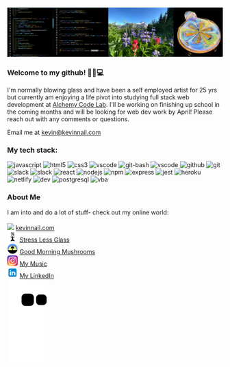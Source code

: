 ![banner](banner.png)

### Welcome to my github! 👋😎💻

I'm normally blowing glass and have been a self employed artist for 25 yrs but currently am enjoying a life pivot into studying full stack web development at [Alchemy Code Lab](https://www.alchemycodelab.com/). I'll be working on finishing up school in the coming months and will be looking for web dev work by April! Please reach out with any comments or questions.

Email me at kevin@kevinnail.com

### My tech stack:
<p align="left">
<img src="https://cdn.jsdelivr.net/gh/devicons/devicon/icons/javascript/javascript-original.svg" alt="javascript" width="45" height="45"/>
<img src="https://cdn.jsdelivr.net/gh/devicons/devicon/icons/html5/html5-original.svg" alt="html5" width="45" height="45"/>
<img src="https://cdn.jsdelivr.net/gh/devicons/devicon/icons/css3/css3-original.svg" alt="css3" width="45" height="45"/>
<img src="https://cdn.jsdelivr.net/gh/devicons/devicon/icons/vscode/vscode-original.svg" alt="vscode"  width="45" height="45"/>
<img src="https://mccarter.gallerycdn.vsassets.io/extensions/mccarter/start-git-bash/1.2.1/1499505567572/Microsoft.VisualStudio.Services.Icons.Default" alt="git-bash" width="45" height="45"/>
<img src="https://cdn.jsdelivr.net/gh/devicons/devicon/icons/vscode/vscode-original.svg" alt="vscode"  width="45" height="45"/>
<img src="https://gallery.kissclipart.com/20190908/veq/kissclipart-github-icon-logo-icon-media-icon-14f73a17f7bbeb1c.jpg"  alt="github" width="45"  height="45"/>
<img src="https://cdn.jsdelivr.net/gh/devicons/devicon/icons/git/git-original.svg"alt="git" width="45"height="45" />
<img src="https://cdn.jsdelivr.net/gh/devicons/devicon/icons/slack/slack-original.svg"alt="slack"width="45"height="45"/>
<img src="https://ia902906.us.archive.org/14/items/github.com-beekeeper-studio-beekeeper-studio_-_2020-05-31_21-10-07/cover.jpg" alt="slack" width="45" height="45"/>
<img src="https://cdn.jsdelivr.net/gh/devicons/devicon/icons/react/react-original.svg"alt="react"width="45"height="45"/>
<img src="https://cdn.jsdelivr.net/gh/devicons/devicon/icons/nodejs/nodejs-original.svg" alt="nodejs" width="45" height="45"/>
<img src="https://cdn.jsdelivr.net/gh/devicons/devicon/icons/npm/npm-original-wordmark.svg"alt="npm" width="45" height="45" />
<img src="https://img.icons8.com/officel/2x/express-js.png" alt="express" width="45" height="45"/>
<img src="https://cdn.jsdelivr.net/gh/devicons/devicon/icons/jest/jest-plain.svg"  alt="jest"  width="45"  height="45"/>
<img src="https://cdn.jsdelivr.net/gh/devicons/devicon/icons/heroku/heroku-original.svg"alt="heroku"width="45"height="45"/>
<img src="https://cdn.freebiesupply.com/logos/large/2x/netlify-logo-png-transparent.png"alt="netlify"width="45"height="45" />
<img src="https://res.cloudinary.com/practicaldev/image/fetch/s---1zZlXx3--/c_fill,f_auto,fl_progressive,h_320,q_auto,w_320/https://dev-to-uploads.s3.amazonaws.com/uploads/organization/profile_image/1968/c0dbe341-1d94-4192-a93b-921519678894.png"alt="dev"width="45"height="45" />
<img src="https://cdn.jsdelivr.net/gh/devicons/devicon/icons/postgresql/postgresql-original.svg"alt="postgresql"width="45"height="45"/>
<img src="https://img2.freepng.fr/20180712/fct/kisspng-visual-basic-for-applications-microsoft-excel-macr-viber-logo-5b47b096a9bdb7.4881573615314249186953.jpg"alt="vba"
width="45"height="45"/>
</p>


### About Me

I am into and do a lot of stuff- check out my online world:<br><br>
<img src="ico2.ico" width="25px"/> [kevinnail.com](https://www.kevinnail.com/) <br>
<img src="slg.jpg" width="25px"/> [Stress Less Glass](https://www.instagram.com/stresslessglass/) <br>
<img src="gm.jpg" width="25px"/> [ Good Morning Mushrooms](https://www.instagram.com/good_morning_mushrooms/)<br>
<img src="ig.png" width="25px"/> [My Music](https://www.instagram.com/kevinnail_music/)<br>
<img src="li.png" width="25px"/> [My LinkedIn](https://www.linkedin.com/in/kevinnail/) <br>
![Snake animation](https://github.com/kevinnail/kevinnail/blob/output/github-contribution-grid-snake.svg)

